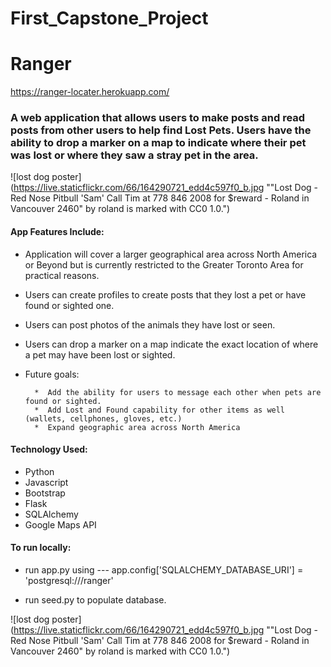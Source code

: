 # First_Capstone_Project

# Ranger

https://ranger-locater.herokuapp.com/

### A web application that allows users to make posts and read posts from other users to help find Lost Pets. Users have the ability to drop a marker on a map to indicate where their pet was lost or where they saw a stray pet in the area. 

![lost dog poster](https://live.staticflickr.com/66/164290721_edd4c597f0_b.jpg ""Lost Dog - Red Nose Pitbull 'Sam' Call Tim at 778 846 2008 for $reward - Roland in Vancouver 2460" by roland is marked with CC0 1.0.")

#### App Features Include:

* Application will cover a larger geographical area across North America or Beyond but is currently restricted to the Greater Toronto Area for practical reasons.

* Users can create profiles to create posts that they lost a pet or have found or sighted one.

* Users can post photos of the animals they have lost or seen.

* Users can drop a marker on a map indicate the exact location of where a pet may have been lost or sighted.

* Future goals:

        *  Add the ability for users to message each other when pets are found or sighted. 
        *  Add Lost and Found capability for other items as well (wallets, cellphones, gloves, etc.) 
        *  Expand geographic area across North America

#### Technology Used:

* Python
* Javascript
* Bootstrap
* Flask
* SQLAlchemy
* Google Maps API

#### To run locally:

* run app.py using --- app.config['SQLALCHEMY_DATABASE_URI'] = 'postgresql:///ranger'

* run seed.py to populate database.

![lost dog poster](https://live.staticflickr.com/66/164290721_edd4c597f0_b.jpg ""Lost Dog - Red Nose Pitbull 'Sam' Call Tim at 778 846 2008 for $reward - Roland in Vancouver 2460" by roland is marked with CC0 1.0.")


